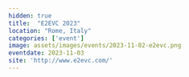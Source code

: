 ```yaml
---
hidden: true
title:  "E2EVC 2023"
location: "Rome, Italy"
categories: ['event']
image: assets/images/events/2023-11-02-e2evc.png
eventdate: 2023-11-03
site: 'http://www.e2evc.com/'
---
```

